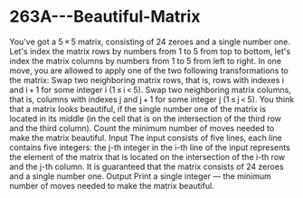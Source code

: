 # 263A---Beautiful-Matrix
You've got a 5 × 5 matrix, consisting of 24 zeroes and a single number one. Let's index the matrix rows by numbers from 1 to 5 from top to bottom, let's index the matrix columns by numbers from 1 to 5 from left to right. In one move, you are allowed to apply one of the two following transformations to the matrix:  Swap two neighboring matrix rows, that is, rows with indexes i and i + 1 for some integer i (1 ≤ i &lt; 5). Swap two neighboring matrix columns, that is, columns with indexes j and j + 1 for some integer j (1 ≤ j &lt; 5). You think that a matrix looks beautiful, if the single number one of the matrix is located in its middle (in the cell that is on the intersection of the third row and the third column). Count the minimum number of moves needed to make the matrix beautiful.  Input The input consists of five lines, each line contains five integers: the j-th integer in the i-th line of the input represents the element of the matrix that is located on the intersection of the i-th row and the j-th column. It is guaranteed that the matrix consists of 24 zeroes and a single number one.  Output Print a single integer — the minimum number of moves needed to make the matrix beautiful.
